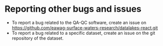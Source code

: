 # Reporting other bugs and issues

- To report a bug related to the QA-QC software, create an issue on https://github.com/eawag-surface-waters-research/datalakes-react.git
- To report a bug related to a specific dataset, create an issue on the git repository of the dataset.
